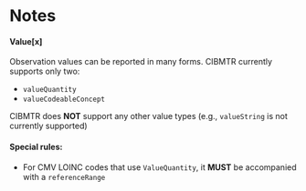 # Notes
#### Value[x]

Observation values can be reported in many forms. CIBMTR currently supports only two:
- `valueQuantity`
- `valueCodeableConcept`
  
CIBMTR does **NOT** support any other value types (e.g., `valueString` is not currently supported)

#### Special rules:
- For CMV LOINC codes that use `ValueQuantity`, it **MUST** be accompanied with a `referenceRange`
